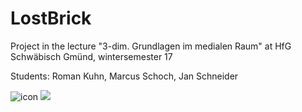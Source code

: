 # LostBrick

Project in the lecture "3-dim. Grundlagen im medialen Raum" at HfG Schwäbisch Gmünd, wintersemester 17

Students:
Roman Kuhn, 
Marcus Schoch, 
Jan Schneider

![icon](https://github.com/JanPSchneider/LostBrick/blob/master/logo.svg)
<img src="https://github.com/JanPSchneider/LostBrick/blob/master/logo.svg">
